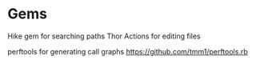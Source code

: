
# Gems

Hike gem for searching paths
Thor Actions for editing files

perftools for generating call graphs
https://github.com/tmm1/perftools.rb
